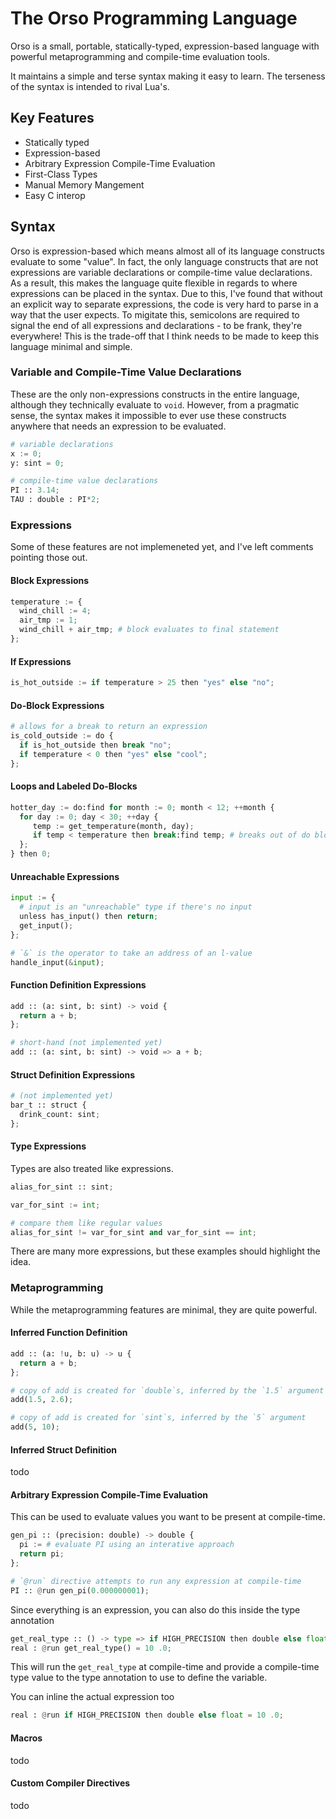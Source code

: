 # The Orso Programming Language
Orso is a small, portable, statically-typed, expression-based language with powerful metaprogramming and compile-time evaluation tools.

It maintains a simple and terse syntax making it easy to learn. The terseness of the syntax is intended to rival Lua's.

## Key Features
- Statically typed 
- Expression-based
- Arbitrary Expression Compile-Time Evaluation
- First-Class Types
- Manual Memory Mangement
- Easy C interop

## Syntax
Orso is expression-based which means almost all of its language constructs evaluate to some "value". In fact, the only language constructs that are not expressions are
variable declarations or compile-time value declarations. As a result, this makes the language quite flexible in regards to where expressions can be placed in the syntax.
Due to this, I've found that without an explicit way to separate expressions, the code is very hard to parse in a way that the user expects.
To migitate this, semicolons are required to signal the end of all expressions and declarations - to be frank, they're everywhere! This is the trade-off
that I think needs to be made to keep this language minimal and simple.

### Variable and Compile-Time Value Declarations
These are the only non-expressions constructs in the entire language, although they technically evaluate to `void`. However, from a pragmatic sense, the syntax makes
it impossible to ever use these constructs anywhere that needs an expression to be evaluated.

```python
# variable declarations
x := 0;
y: sint = 0;

# compile-time value declarations
PI :: 3.14;
TAU : double : PI*2;
```

### Expressions
Some of these features are not implemeneted yet, and I've left comments pointing those out.

#### Block Expressions
```python
temperature := {
  wind_chill := 4;
  air_tmp := 1;
  wind_chill + air_tmp; # block evaluates to final statement
};
```

#### If Expressions
``` python
is_hot_outside := if temperature > 25 then "yes" else "no";
```

#### Do-Block Expressions
```python
# allows for a break to return an expression
is_cold_outside := do {
  if is_hot_outside then break "no";
  if temperature < 0 then "yes" else "cool";
};
```

#### Loops and Labeled Do-Blocks
```python
hotter_day := do:find for month := 0; month < 12; ++month {
  for day := 0; day < 30; ++day {
     temp := get_temperature(month, day);
     if temp < temperature then break:find temp; # breaks out of do block with label
  };
} then 0; 

```

#### Unreachable Expressions
```python
input := {
  # input is an "unreachable" type if there's no input
  unless has_input() then return;
  get_input();
};

# `&` is the operator to take an address of an l-value
handle_input(&input);
```


#### Function Definition Expressions
```python
add :: (a: sint, b: sint) -> void {
  return a + b;
};

# short-hand (not implemented yet)
add :: (a: sint, b: sint) -> void => a + b;
```

#### Struct Definition Expressions
```python
# (not implemented yet)
bar_t :: struct {
  drink_count: sint;
};
```

#### Type Expressions
Types are also treated like expressions.
```python
alias_for_sint :: sint;

var_for_sint := int;

# compare them like regular values
alias_for_sint != var_for_sint and var_for_sint == int;
```

There are many more expressions, but these examples should highlight the idea.

### Metaprogramming
While the metaprogramming features are minimal, they are quite powerful.

#### Inferred Function Definition
```python
add :: (a: !u, b: u) -> u {
  return a + b;
};

# copy of add is created for `double`s, inferred by the `1.5` argument
add(1.5, 2.6);

# copy of add is created for `sint`s, inferred by the `5` argument
add(5, 10);
```

#### Inferred Struct Definition
todo

#### Arbitrary Expression Compile-Time Evaluation

This can be used to evaluate values you want to be present at compile-time.

```python
gen_pi :: (precision: double) -> double {
  pi := # evaluate PI using an interative approach
  return pi;
};

# `@run` directive attempts to run any expression at compile-time
PI :: @run gen_pi(0.000000001);
```

Since everything is an expression, you can also do this inside the type annotation
```python
get_real_type :: () -> type => if HIGH_PRECISION then double else float;
real : @run get_real_type() = 10 .0; 
```

This will run the `get_real_type` at compile-time and provide a compile-time type value to the type annotation to use to define the variable.

You can inline the actual expression too
```python
real : @run if HIGH_PRECISION then double else float = 10 .0; 
```

#### Macros
todo

#### Custom Compiler Directives
todo






